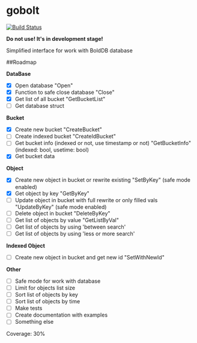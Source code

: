 # gobolt

[![Build Status](https://drone.io/github.com/VitaliyPetroff/gobolt/status.png)](https://drone.io/github.com/VitaliyPetroff/gobolt/latest)

**Do not use! It's in development stage!**

Simplified interface for work with BoldDB database

##Roadmap

**DataBase**
 - [x] Open database "Open"
 - [x] Function to safe close database "Close"
 - [x] Get list of all bucket "GetBucketList"
 - [ ] Get database struct

**Bucket**
 - [x] Create new bucket "CreateBucket"
 - [ ] Create indexed bucket "CreateIdBucket"
 - [ ] Get bucket info (indexed or not, use timestamp or not) "GetBucketInfo" (indexed: bool, usetime: bool)
 - [x] Get bucket data

**Object**
- [x] Create new object in bucket or rewrite existing "SetByKey" (safe mode enabled)
- [x] Get object by key "GetByKey"
- [ ] Update object in bucket with full rewrite or only filled vals "UpdateByKey" (safe mode enabled)
- [ ] Delete object in bucket "DeleteByKey"
- [ ] Get list of objects by value "GetListByVal"
- [ ] Get list of objects by using 'between search'
- [ ] Get list of objects by using 'less or more search'

**Indexed Object**
- [ ] Create new object in bucket and get new id "SetWithNewId"

**Other**
 - [ ] Safe mode for work with database
 - [ ] Limit for objects list size
 - [ ] Sort list of objects by key
 - [ ] Sort list of objects by time
 - [ ] Make tests
 - [ ] Create documentation with examples
 - [ ] Something else

 Coverage: 30%
